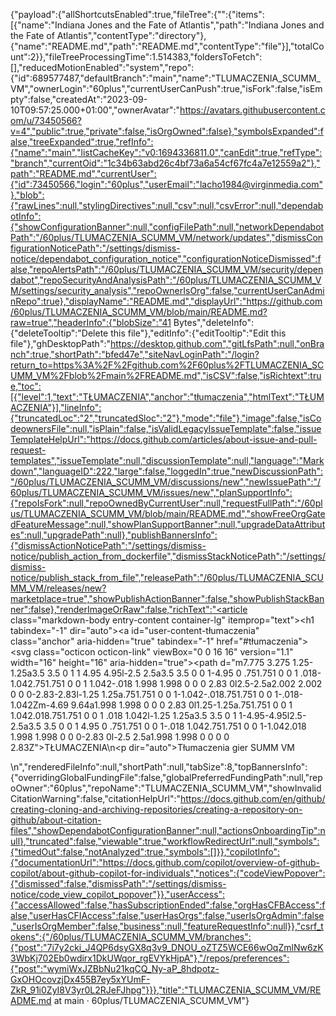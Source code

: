 {"payload":{"allShortcutsEnabled":true,"fileTree":{"":{"items":[{"name":"Indiana Jones and the Fate of Atlantis","path":"Indiana Jones and the Fate of Atlantis","contentType":"directory"},{"name":"README.md","path":"README.md","contentType":"file"}],"totalCount":2}},"fileTreeProcessingTime":1.514383,"foldersToFetch":[],"reducedMotionEnabled":"system","repo":{"id":689577487,"defaultBranch":"main","name":"TLUMACZENIA_SCUMM_VM","ownerLogin":"60plus","currentUserCanPush":true,"isFork":false,"isEmpty":false,"createdAt":"2023-09-10T09:57:25.000+01:00","ownerAvatar":"https://avatars.githubusercontent.com/u/73450566?v=4","public":true,"private":false,"isOrgOwned":false},"symbolsExpanded":false,"treeExpanded":true,"refInfo":{"name":"main","listCacheKey":"v0:1694336811.0","canEdit":true,"refType":"branch","currentOid":"1c34b63abd26c4bf73a6a54cf67fc4a7e12559a2"},"path":"README.md","currentUser":{"id":73450566,"login":"60plus","userEmail":"lacho1984@virginmedia.com"},"blob":{"rawLines":null,"stylingDirectives":null,"csv":null,"csvError":null,"dependabotInfo":{"showConfigurationBanner":null,"configFilePath":null,"networkDependabotPath":"/60plus/TLUMACZENIA_SCUMM_VM/network/updates","dismissConfigurationNoticePath":"/settings/dismiss-notice/dependabot_configuration_notice","configurationNoticeDismissed":false,"repoAlertsPath":"/60plus/TLUMACZENIA_SCUMM_VM/security/dependabot","repoSecurityAndAnalysisPath":"/60plus/TLUMACZENIA_SCUMM_VM/settings/security_analysis","repoOwnerIsOrg":false,"currentUserCanAdminRepo":true},"displayName":"README.md","displayUrl":"https://github.com/60plus/TLUMACZENIA_SCUMM_VM/blob/main/README.md?raw=true","headerInfo":{"blobSize":"41 Bytes","deleteInfo":{"deleteTooltip":"Delete this file"},"editInfo":{"editTooltip":"Edit this file"},"ghDesktopPath":"https://desktop.github.com","gitLfsPath":null,"onBranch":true,"shortPath":"bfed47e","siteNavLoginPath":"/login?return_to=https%3A%2F%2Fgithub.com%2F60plus%2FTLUMACZENIA_SCUMM_VM%2Fblob%2Fmain%2FREADME.md","isCSV":false,"isRichtext":true,"toc":[{"level":1,"text":"TŁUMACZENIA","anchor":"tłumaczenia","htmlText":"TŁUMACZENIA"}],"lineInfo":{"truncatedLoc":"2","truncatedSloc":"2"},"mode":"file"},"image":false,"isCodeownersFile":null,"isPlain":false,"isValidLegacyIssueTemplate":false,"issueTemplateHelpUrl":"https://docs.github.com/articles/about-issue-and-pull-request-templates","issueTemplate":null,"discussionTemplate":null,"language":"Markdown","languageID":222,"large":false,"loggedIn":true,"newDiscussionPath":"/60plus/TLUMACZENIA_SCUMM_VM/discussions/new","newIssuePath":"/60plus/TLUMACZENIA_SCUMM_VM/issues/new","planSupportInfo":{"repoIsFork":null,"repoOwnedByCurrentUser":null,"requestFullPath":"/60plus/TLUMACZENIA_SCUMM_VM/blob/main/README.md","showFreeOrgGatedFeatureMessage":null,"showPlanSupportBanner":null,"upgradeDataAttributes":null,"upgradePath":null},"publishBannersInfo":{"dismissActionNoticePath":"/settings/dismiss-notice/publish_action_from_dockerfile","dismissStackNoticePath":"/settings/dismiss-notice/publish_stack_from_file","releasePath":"/60plus/TLUMACZENIA_SCUMM_VM/releases/new?marketplace=true","showPublishActionBanner":false,"showPublishStackBanner":false},"renderImageOrRaw":false,"richText":"<article class=\"markdown-body entry-content container-lg\" itemprop=\"text\"><h1 tabindex=\"-1\" dir=\"auto\"><a id=\"user-content-tłumaczenia\" class=\"anchor\" aria-hidden=\"true\" tabindex=\"-1\" href=\"#tłumaczenia\"><svg class=\"octicon octicon-link\" viewBox=\"0 0 16 16\" version=\"1.1\" width=\"16\" height=\"16\" aria-hidden=\"true\"><path d=\"m7.775 3.275 1.25-1.25a3.5 3.5 0 1 1 4.95 4.95l-2.5 2.5a3.5 3.5 0 0 1-4.95 0 .751.751 0 0 1 .018-1.042.751.751 0 0 1 1.042-.018 1.998 1.998 0 0 0 2.83 0l2.5-2.5a2.002 2.002 0 0 0-2.83-2.83l-1.25 1.25a.751.751 0 0 1-1.042-.018.751.751 0 0 1-.018-1.042Zm-4.69 9.64a1.998 1.998 0 0 0 2.83 0l1.25-1.25a.751.751 0 0 1 1.042.018.751.751 0 0 1 .018 1.042l-1.25 1.25a3.5 3.5 0 1 1-4.95-4.95l2.5-2.5a3.5 3.5 0 0 1 4.95 0 .751.751 0 0 1-.018 1.042.751.751 0 0 1-1.042.018 1.998 1.998 0 0 0-2.83 0l-2.5 2.5a1.998 1.998 0 0 0 0 2.83Z\"></path></svg></a>TŁUMACZENIA</h1>\n<p dir=\"auto\">Tłumaczenia gier SUMM VM</p>\n</article>","renderedFileInfo":null,"shortPath":null,"tabSize":8,"topBannersInfo":{"overridingGlobalFundingFile":false,"globalPreferredFundingPath":null,"repoOwner":"60plus","repoName":"TLUMACZENIA_SCUMM_VM","showInvalidCitationWarning":false,"citationHelpUrl":"https://docs.github.com/en/github/creating-cloning-and-archiving-repositories/creating-a-repository-on-github/about-citation-files","showDependabotConfigurationBanner":null,"actionsOnboardingTip":null},"truncated":false,"viewable":true,"workflowRedirectUrl":null,"symbols":{"timedOut":false,"notAnalyzed":true,"symbols":[]}},"copilotInfo":{"documentationUrl":"https://docs.github.com/copilot/overview-of-github-copilot/about-github-copilot-for-individuals","notices":{"codeViewPopover":{"dismissed":false,"dismissPath":"/settings/dismiss-notice/code_view_copilot_popover"}},"userAccess":{"accessAllowed":false,"hasSubscriptionEnded":false,"orgHasCFBAccess":false,"userHasCFIAccess":false,"userHasOrgs":false,"userIsOrgAdmin":false,"userIsOrgMember":false,"business":null,"featureRequestInfo":null}},"csrf_tokens":{"/60plus/TLUMACZENIA_SCUMM_VM/branches":{"post":"7i7y2cki_J4QP6dsyGX8q3v9_DNOU_oZTZ5WCE66wOqZmlNw6zK3WbKj702Eb0wdirx1DkUWqor_rgEVYkHjpA"},"/repos/preferences":{"post":"wymiWxJZBbNu21kqCQ_Ny-aP_8hdpotz-GxOHOcovzjDx455B7ey5xYUmF-ZkR_91i0ZyI8V3yr0L2RJeFJhpg"}}},"title":"TLUMACZENIA_SCUMM_VM/README.md at main · 60plus/TLUMACZENIA_SCUMM_VM"}
